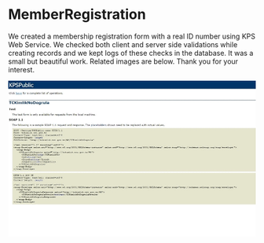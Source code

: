 # MemberRegistration
We created a membership registration form with a real ID number using KPS Web Service. We checked both client and server side validations while creating records and we kept logs of these checks in the database. It was a small but beautiful work. Related images are below. Thank you for your interest.
 


<img src="https://github.com/MFCRepositories/MemberRegistration/blob/master/MemberOverview.gif">
